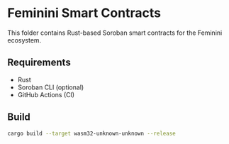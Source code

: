 # Feminini Smart Contracts

This folder contains Rust-based Soroban smart contracts for the Feminini ecosystem.

## Requirements

- Rust
- Soroban CLI (optional)
- GitHub Actions (CI)

## Build

```bash
cargo build --target wasm32-unknown-unknown --release

```
